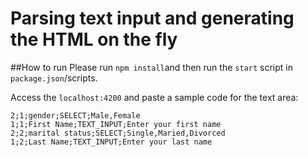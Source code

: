 # Parsing text input and generating the HTML on the fly

##How to run
Please run `npm install`and then run the `start` script in `package.json`/scripts. 

Access the `localhost:4200` and paste a sample code for the text area:

```
2;1;gender;SELECT;Male,Female
1;1;First Name;TEXT_INPUT;Enter your first name 
2;2;marital status;SELECT;Single,Maried,Divorced 
1;2;Last Name;TEXT_INPUT;Enter your last name 
```
